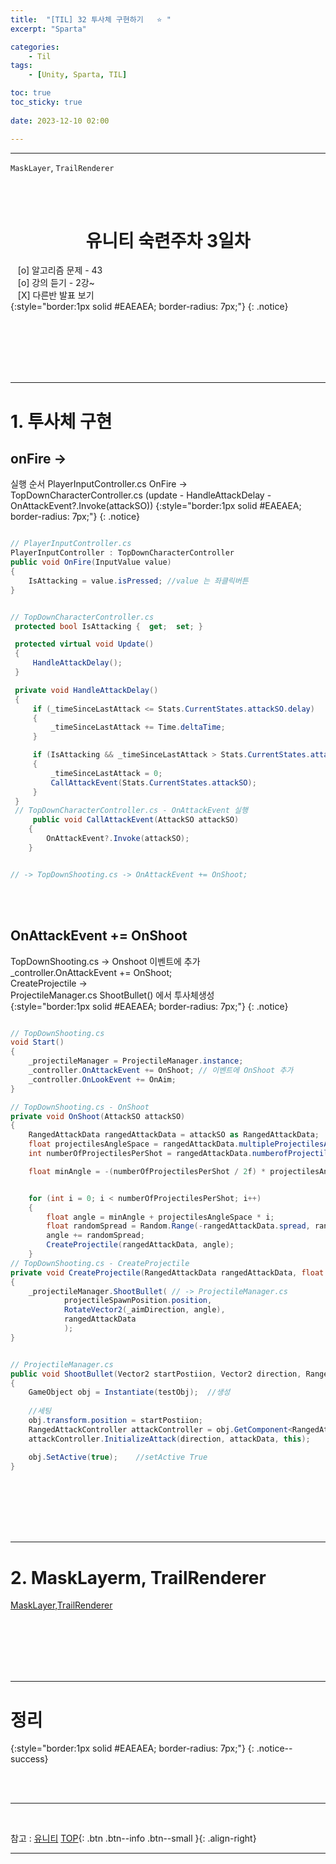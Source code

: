```yaml
---
title:  "[TIL] 32 투사체 구현하기   ⭐ "
excerpt: "Sparta"

categories:
    - Til
tags:
    - [Unity, Sparta, TIL]

toc: true
toc_sticky: true
 
date: 2023-12-10 02:00

---
```

- - -

`MaskLayer`, `TrailRenderer` 

<BR><BR>


<center><H1>  유니티 숙련주차 3일차 </H1></center>

&nbsp;&nbsp; [o] 알고리즘 문제  - 43  
&nbsp;&nbsp; [o] 강의 듣기 - 2강~  
&nbsp;&nbsp; [X] 다른반 발표 보기  
{:style="border:1px solid #EAEAEA; border-radius: 7px;"}
{: .notice}  

<br><br><br><br><br>
- - - 

# 1. 투사체 구현 

## onFire ->
실행 순서  PlayerInputController.cs OnFire ->  
TopDownCharacterController.cs (update - HandleAttackDelay -  OnAttackEvent?.Invoke(attackSO))
{:style="border:1px solid #EAEAEA; border-radius: 7px;"}
{: .notice}  
<div class="notice--primary" markdown="1"> 

```c#

// PlayerInputController.cs
PlayerInputController : TopDownCharacterController
public void OnFire(InputValue value)
{
    IsAttacking = value.isPressed; //value 는 좌클릭버튼
}


// TopDownCharacterController.cs
 protected bool IsAttacking {  get;  set; }

 protected virtual void Update()
 {
     HandleAttackDelay();   
 }

 private void HandleAttackDelay()
 {
     if (_timeSinceLastAttack <= Stats.CurrentStates.attackSO.delay)
     {
         _timeSinceLastAttack += Time.deltaTime;
     }

     if (IsAttacking && _timeSinceLastAttack > Stats.CurrentStates.attackSO.delay)
     {
         _timeSinceLastAttack = 0;
         CallAttackEvent(Stats.CurrentStates.attackSO);
     }
 }
 // TopDownCharacterController.cs - OnAttackEvent 실행
     public void CallAttackEvent(AttackSO attackSO)
    {
        OnAttackEvent?.Invoke(attackSO);
    }


// -> TopDownShooting.cs -> OnAttackEvent += OnShoot;

```
</div>

<br><br>

## OnAttackEvent += OnShoot
TopDownShooting.cs -> Onshoot 이벤트에 추가  
_controller.OnAttackEvent += OnShoot;  
CreateProjectile ->  
ProjectileManager.cs ShootBullet() 에서 투사체생성   
{:style="border:1px solid #EAEAEA; border-radius: 7px;"}
{: .notice}  

<div class="notice--primary" markdown="1"> 

```c#

// TopDownShooting.cs
void Start()
{
    _projectileManager = ProjectileManager.instance;
    _controller.OnAttackEvent += OnShoot; // 이벤트에 OnShoot 추가
    _controller.OnLookEvent += OnAim;
}

// TopDownShooting.cs - OnShoot 
private void OnShoot(AttackSO attackSO)
{
    RangedAttackData rangedAttackData = attackSO as RangedAttackData;
    float projectilesAngleSpace = rangedAttackData.multipleProjectilesAngel;
    int numberOfProjectilesPerShot = rangedAttackData.numberofProjectilesPerShot;

    float minAngle = -(numberOfProjectilesPerShot / 2f) * projectilesAngleSpace + 0.5f * rangedAttackData.multipleProjectilesAngel;


    for (int i = 0; i < numberOfProjectilesPerShot; i++)
    {
        float angle = minAngle + projectilesAngleSpace * i;
        float randomSpread = Random.Range(-rangedAttackData.spread, rangedAttackData.spread);
        angle += randomSpread;
        CreateProjectile(rangedAttackData, angle);
    }
// TopDownShooting.cs - CreateProjectile
private void CreateProjectile(RangedAttackData rangedAttackData, float angle)
{
    _projectileManager.ShootBullet( // -> ProjectileManager.cs
            projectileSpawnPosition.position,
            RotateVector2(_aimDirection, angle),
            rangedAttackData
            );
}


// ProjectileManager.cs
public void ShootBullet(Vector2 startPostiion, Vector2 direction, RangedAttackData attackData)
{
    GameObject obj = Instantiate(testObj);  //생성
    
    //세팅
    obj.transform.position = startPostiion;
    RangedAttackController attackController = obj.GetComponent<RangedAttackController>();
    attackController.InitializeAttack(direction, attackData, this);

    obj.SetActive(true);    //setActive True
}
```
</div>

<br><br><br><br><br>
- - -


# 2. MaskLayerm, TrailRenderer
[MaskLayer,TrailRenderer](https://levell1.github.io/memo%20unity/MUnity-MaskLayer/)  

<br><br><br><br><br>
- - -

# 정리  
{:style="border:1px solid #EAEAEA; border-radius: 7px;"}
{: .notice--success}  



<br><br>
- - -

<br>

참고 : [유니티](https://docs.unity3d.com/kr/)
[TOP](#){: .btn .btn--info .btn--small }{: .align-right}
<br>
- - -
